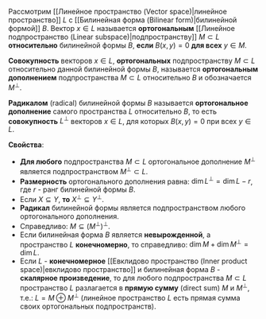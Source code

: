 Рассмотрим [[Линейное пространство (Vector space)|линейное пространство]] $L$ с [[Билинейная форма (Bilinear form)|билинейной формой]] $B$. Вектор $x \in L$ называется **ортогональным** [[Линейное подпространство (Linear subspace)|подпространству]] $M \subset L$ **относительно** билинейной формы $B$, **если** $B(x,y)=0$ **для всех** $y \in M$.

**Совокупность** векторов $x \in L$, **ортогональных** подпространству $M \subset L$ относительно данной билинейной формы $B$, называется **ортогональным дополнением** подпространства $M \subset L$ относительно $B$ и обозначается $M^\perp$.

**Радикалом** (radical) билинейной формы $B$ называется **ортогональное дополнение** самого пространства $L$ относительно $B$, то есть **совокупность** $L^\perp$ векторов $x \in L$, для которых $B(x,y)=0$ при всех $y \in L$.

**Свойства**:
- **Для любого** подпространства $M \subset L$ ортогональное дополнение $M^\perp$ является подпространством $M^\perp\subset L$.
- **Размерность** ортогонального дополнения равна: $\dim L^\perp=\dim L - r$, где $r$ - ранг билинейной формы $B$.
- Если $X\subseteq Y$, **то** $X^\perp\subseteq Y^\perp$.
- **Радикал** билинейной формы является подпространством любого ортогонального дополнения.
- Справедливо: $M \subseteq (M^\perp)^\perp$.
- Если билинейная форма $B$ является **невырожденной**, а пространство $L$ **конечномерно**, то справедливо: $\dim M+\dim M^\perp=\dim L$.
- Если $L$ - **конечномерное** [[Евклидово пространство (Inner product space)|евклидово пространство]] и билинейная форма $B$ - **скалярное произведение**, то для любого подпространства $M \subset L$ пространство $L$ разлагается в **прямую сумму** (direct sum) $M$ и $M^\perp$, т.е.: $L=M\oplus M^\perp$ (линейное пространство $L$ есть прямая сумма своих ортогональных подпространств).